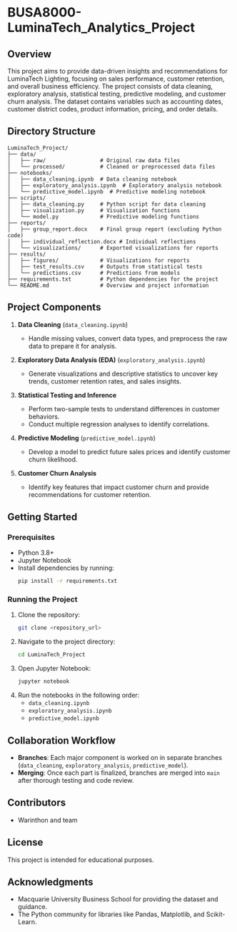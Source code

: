 # BUSA8000-LuminaTech_Analytics_Project

## Overview
This project aims to provide data-driven insights and recommendations for LuminaTech Lighting, focusing on sales performance, customer retention, and overall business efficiency. The project consists of data cleaning, exploratory analysis, statistical testing, predictive modeling, and customer churn analysis. The dataset contains variables such as accounting dates, customer district codes, product information, pricing, and order details.

## Directory Structure
```
LuminaTech_Project/
├── data/
│   ├── raw/                 # Original raw data files
│   └── processed/           # Cleaned or preprocessed data files
├── notebooks/
│   ├── data_cleaning.ipynb  # Data cleaning notebook
│   ├── exploratory_analysis.ipynb  # Exploratory analysis notebook
│   └── predictive_model.ipynb  # Predictive modeling notebook
├── scripts/
│   ├── data_cleaning.py     # Python script for data cleaning
│   ├── visualization.py     # Visualization functions
│   └── model.py             # Predictive modeling functions
├── reports/
│   ├── group_report.docx    # Final group report (excluding Python code)
│   ├── individual_reflection.docx # Individual reflections
│   └── visualizations/      # Exported visualizations for reports
├── results/
│   ├── figures/             # Visualizations for reports
│   ├── test_results.csv     # Outputs from statistical tests
│   └── predictions.csv      # Predictions from models
├── requirements.txt         # Python dependencies for the project
└── README.md                # Overview and project information
```

## Project Components

1. **Data Cleaning** (`data_cleaning.ipynb`)
   - Handle missing values, convert data types, and preprocess the raw data to prepare it for analysis.

2. **Exploratory Data Analysis (EDA)** (`exploratory_analysis.ipynb`)
   - Generate visualizations and descriptive statistics to uncover key trends, customer retention rates, and sales insights.

3. **Statistical Testing and Inference**
   - Perform two-sample tests to understand differences in customer behaviors.
   - Conduct multiple regression analyses to identify correlations.

4. **Predictive Modeling** (`predictive_model.ipynb`)
   - Develop a model to predict future sales prices and identify customer churn likelihood.

5. **Customer Churn Analysis**
   - Identify key features that impact customer churn and provide recommendations for customer retention.

## Getting Started

### Prerequisites
- Python 3.8+
- Jupyter Notebook
- Install dependencies by running:
  ```bash
  pip install -r requirements.txt
  ```

### Running the Project
1. Clone the repository:
   ```bash
   git clone <repository_url>
   ```
2. Navigate to the project directory:
   ```bash
   cd LuminaTech_Project
   ```
3. Open Jupyter Notebook:
   ```bash
   jupyter notebook
   ```
4. Run the notebooks in the following order:
   - `data_cleaning.ipynb`
   - `exploratory_analysis.ipynb`
   - `predictive_model.ipynb`

## Collaboration Workflow
- **Branches**: Each major component is worked on in separate branches (`data_cleaning`, `exploratory_analysis`, `predictive_model`).
- **Merging**: Once each part is finalized, branches are merged into `main` after thorough testing and code review.

## Contributors
- Warinthon and team

## License
This project is intended for educational purposes.

## Acknowledgments
- Macquarie University Business School for providing the dataset and guidance.
- The Python community for libraries like Pandas, Matplotlib, and Scikit-Learn.
